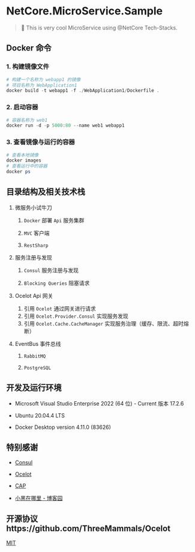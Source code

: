 # NetCore.MicroService.Sample

> :rocket: This is very cool MicroService using @NetCore Tech-Stacks.

## Docker 命令

### 1. 构建镜像文件

```powershell
# 构建一个名称为 webapp1 的镜像
# 项目名称为 WebApplication1
docker build -t webapp1 -f ./WebApplication1/Dockerfile .
```

### 2. 启动容器

```powershell
# 容器名称为 web1
docker run -d -p 5000:80 --name web1 webapp1
```

### 3. 查看镜像与运行的容器

```powershell
# 查看本地镜像
docker images
# 查看运行中的容器
docker ps
```

## 目录结构及相关技术栈

1. 微服务小试牛刀
   
   1. `Docker` 部署 `Api` 服务集群
   
   2. `MVC` 客户端
   
   3. `RestSharp`

2. 服务注册与发现
   
   1. `Consul` 服务注册与发现
   
   2. `Blocking Queries` 阻塞请求

3. Ocelot Api 网关
   
   1. 引用 `Ocelot` 通过网关进行请求
   2. 引用 `Ocelot.Provider.Consul` 实现服务发现
   3. 引用 `Ocelot.Cache.CacheManager` 实现服务治理（缓存、限流、超时熔断）

4. EventBus 事件总线
   
   1. `RabbitMQ`
   
   2. `PostgreSQL`

## 开发及运行环境

- Microsoft Visual Studio Enterprise 2022 (64 位) - Current 版本 17.2.6

- Ubuntu 20.04.4 LTS

- Docker Desktop version 4.11.0 (83626)

## 特别感谢

- [Consul](https://github.com/PlayFab/consuldotnet)

- [Ocelot](https://github.com/ThreeMammals/Ocelot)

- [CAP](https://github.com/dotnetcore/CAP)

- [小黑在哪里 - 博客园](https://www.cnblogs.com/xhznl/p/13259036.html)

## 开源协议https://github.com/ThreeMammals/Ocelot

<p>
<a href="LICENSE">MIT</a>
</p>